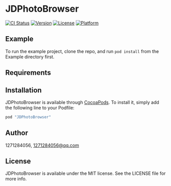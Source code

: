 # JDPhotoBrowser

[![CI Status](http://img.shields.io/travis/1271284056/JDPhotoBrowser.svg?style=flat)](https://travis-ci.org/1271284056/JDPhotoBrowser)
[![Version](https://img.shields.io/cocoapods/v/JDPhotoBrowser.svg?style=flat)](http://cocoapods.org/pods/JDPhotoBrowser)
[![License](https://img.shields.io/cocoapods/l/JDPhotoBrowser.svg?style=flat)](http://cocoapods.org/pods/JDPhotoBrowser)
[![Platform](https://img.shields.io/cocoapods/p/JDPhotoBrowser.svg?style=flat)](http://cocoapods.org/pods/JDPhotoBrowser)

## Example

To run the example project, clone the repo, and run `pod install` from the Example directory first.

## Requirements

## Installation

JDPhotoBrowser is available through [CocoaPods](http://cocoapods.org). To install
it, simply add the following line to your Podfile:

```ruby
pod "JDPhotoBrowser"
```

## Author

1271284056, 1271284056@qq.com

## License

JDPhotoBrowser is available under the MIT license. See the LICENSE file for more info.

